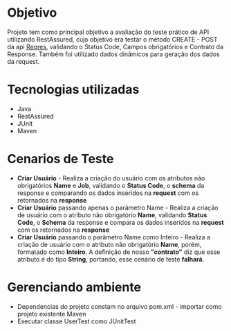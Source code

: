 # Objetivo
Projeto tem como principal objetivo a avaliação do teste prático de API utilizando RestAssured, cujo objetivo era testar o método CREATE - POST da api [Reqres](https://reqres.in/api/), validando o Status Code, Campos obrigatórios e Contrato da Response. Também foi utilizado
dados dinâmicos para geração dos dados da request.
# Tecnologias utilizadas
- Java
- RestAssured
- JUnit
- Maven
# Cenarios de Teste
- **Criar Usuário** - Realiza a criação do usuário com os atributos não obrigatórios **Name** e **Job**, validando o **Status Code**, o **schema** da response e comparando os dados inseridos na **request** com os retornados na **response**
- **Criar Usuário** passando apenas o parâmetro Name - Realiza a criação de usuário com o atributo não obrigatório **Name**, validando  **Status Code**, o **Schema** da response e compara os dados inseridos na **request** com os retornados na **response**
- **Criar Usuário** passando o parâmetro Name como Inteiro - Realiza a criação de usuário com o atributo não obrigatório **Name**, porém, formatado como **Inteiro**. A definição de nosso **"contrato"** diz que esse atributo é do tipo **String**, portando, esse cenário de teste **falhará**.
# Gerenciando ambiente
- Dependencias do projeto constam no arquivo pom.xml - importar como projeto existente Maven
- Executar classe UserTest como JUnitTest
